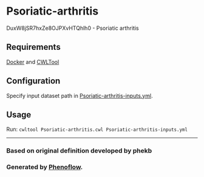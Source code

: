 # Psoriatic-arthritis

DuxW8jSR7hxZe8OJPXvHTQhlh0 - Psoriatic arthritis

## Requirements

[Docker](https://docs.docker.com/install/) and [CWLTool](https://github.com/common-workflow-language/cwltool#install)

## Configuration

Specify input dataset path in [Psoriatic-arthritis-inputs.yml](Psoriatic-arthritis-inputs.yml).

## Usage

Run: `cwltool Psoriatic-arthritis.cwl Psoriatic-arthritis-inputs.yml`

***

### Based on original definition developed by phekb
### Generated by [Phenoflow](https://kclhi.org/phenoflow).
